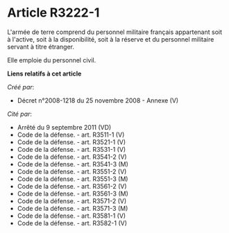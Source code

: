 # Article R3222-1

L'armée de terre comprend du personnel militaire français appartenant soit à l'active, soit à la disponibilité, soit à la
réserve et du personnel militaire servant à titre étranger.

Elle emploie du personnel civil.

**Liens relatifs à cet article**

_Créé par_:

  - Décret n°2008-1218 du 25 novembre 2008 -  Annexe (V)

_Cité par_:

  - Arrêté du 9 septembre 2011 (VD)
  - Code de la défense. - art. R3511-1 (V)
  - Code de la défense. - art. R3521-1 (V)
  - Code de la défense. - art. R3531-1 (V)
  - Code de la défense. - art. R3541-2 (V)
  - Code de la défense. - art. R3541-3 (M)
  - Code de la défense. - art. R3551-2 (V)
  - Code de la défense. - art. R3551-3 (M)
  - Code de la défense. - art. R3561-2 (V)
  - Code de la défense. - art. R3561-3 (M)
  - Code de la défense. - art. R3571-2 (V)
  - Code de la défense. - art. R3571-3 (M)
  - Code de la défense. - art. R3581-1 (V)
  - Code de la défense. - art. R3582-1 (V)
